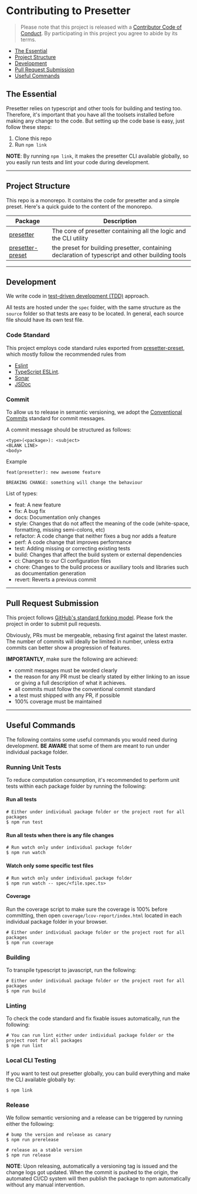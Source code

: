 # Contributing to Presetter

> Please note that this project is released with a [Contributor Code of Conduct](./CODE_OF_CONDUCT.md).
> By participating in this project you agree to abide by its terms.

- [The Essential](#the-essential)
- [Project Structure](#project-structure)
- [Development](#development)
- [Pull Request Submission](#pull-request-submission)
- [Useful Commands](#useful-commands)

## The Essential

Presetter relies on typescript and other tools for building and testing too.
Therefore, it's important that you have all the toolsets installed before making any change to the code.
But setting up the code base is easy, just follow these steps:

1. Clone this repo
2. Run `npm link`

**NOTE**:
By running `npm link`, it makes the presetter CLI available globally,
so you easily run tests and lint your code during development.

---

## Project Structure

This repo is a monorepo. It contains the code for presetter and a simple preset.
Here's a quick guide to the content of the monorepo.

| Package                             | Description                                                                                      |
| ----------------------------------- | ------------------------------------------------------------------------------------------------ |
| [presetter](packages/presetter)     | The core of presetter containing all the logic and the CLI utility                               |
| [presetter-preset](packages/preset) | the preset for building presetter, containing declaration of typescript and other building tools |

---

## Development

We write code in [test-driven development (TDD)](https://en.wikipedia.org/wiki/test-driven_development) approach.

All tests are hosted under the `spec` folder, with the same structure as the `source` folder so that tests are easy to be located.
In general, each source file should have its own test file.

### Code Standard

This project employs code standard rules exported from [presetter-preset](packages/preset/templates/eslintrc.yaml),
which mostly follow the recommended rules from

- [Eslint](https://eslint.org)
- [TypeScript ESLint](https://typescript-eslint.io).
- [Sonar](https://github.com/SonarSource/eslint-plugin-sonarjs)
- [JSDoc](https://www.npmjs.com/package/eslint-plugin-jsdoc)

### Commit

To allow us to release in semantic versioning,
we adopt the [Conventional Commits](https://www.conventionalcommits.org/en/v1.0.0/) standard for commit messages.

A commit message should be structured as follows:

```
<type>(<package>): <subject>
<BLANK LINE>
<body>
```

Example

```
feat(presetter): new awesome feature

BREAKING CHANGE: something will change the behaviour
```

List of types:

- feat: A new feature
- fix: A bug fix
- docs: Documentation only changes
- style: Changes that do not affect the meaning of the code (white-space, formatting, missing semi-colons, etc)
- refactor: A code change that neither fixes a bug nor adds a feature
- perf: A code change that improves performance
- test: Adding missing or correcting existing tests
- build: Changes that affect the build system or external dependencies
- ci: Changes to our CI configuration files
- chore: Changes to the build process or auxiliary tools and libraries such as documentation generation
- revert: Reverts a previous commit

---

## Pull Request Submission

This project follows [GitHub's standard forking model](https://guides.github.com/activities/forking/).
Please fork the project in order to submit pull requests.

Obviously, PRs must be mergeable, rebasing first against the latest master.
The number of commits will ideally be limited in number, unless extra commits can better show a progression of features.

**IMPORTANTLY**, make sure the following are achieved:

- commit messages must be worded clearly
- the reason for any PR must be clearly stated by either linking to an issue or giving a full description of what it achieves.
- all commits must follow the conventional commit standard
- a test must shipped with any PR, if possible
- 100% coverage must be maintained

---

## Useful Commands

The following contains some useful commands you would need during development.
**BE AWARE** that some of them are meant to run under individual package folder.

### Running Unit Tests

To reduce computation consumption,
it's recommended to perform unit tests within each package folder by running the following:

#### Run all tests

```shell
# Either under individual package folder or the project root for all packages
$ npm run test
```

#### Run all tests when there is any file changes

```shell
# Run watch only under individual package folder
$ npm run watch
```

#### Watch only some specific test files

```shell
# Run watch only under individual package folder
$ npm run watch -- spec/<file.spec.ts>
```

#### Coverage

Run the coverage script to make sure the coverage is 100% before committing,
then open `coverage/lcov-report/index.html` located in each individual package folder in your browser.

```shell
# Either under individual package folder or the project root for all packages
$ npm run coverage
```

### Building

To transpile typescript to javascript, run the following:

```shell
# Either under individual package folder or the project root for all packages
$ npm run build
```

### Linting

To check the code standard and fix fixable issues automatically, run the following:

```shell
# You can run lint either under individual package folder or the project root for all packages
$ npm run lint
```

### Local CLI Testing

If you want to test out presetter globally, you can build everything and make the CLI available globally by:

```shell
$ npm link
```

### Release

We follow semantic versioning and a release can be triggered by running either the following:

```shell
# bump the version and release as canary
$ npm run prerelease

# release as a stable version
$ npm run release
```

**NOTE**:
Upon releasing, automatically a versioning tag is issued and the change logs got updated.
When the commit is pushed to the origin, the automated CI/CD system will then
publish the package to npm automatically without any manual intervention.
